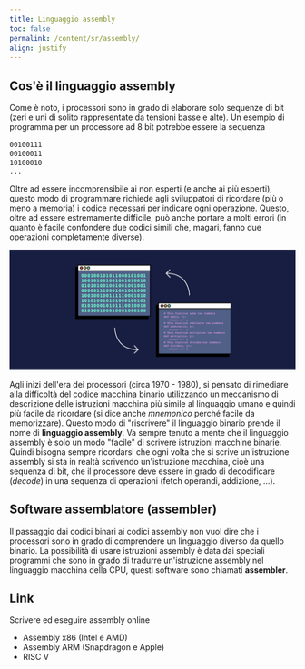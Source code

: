 ```yaml
---
title: Linguaggio assembly
toc: false
permalink: /content/sr/assembly/
align: justify
---
```


## Cos'è il linguaggio assembly
Come è noto, i processori sono in grado di elaborare solo sequenze di bit (zeri e uni di solito rappresentate da tensioni basse e alte). Un esempio di programma per un processore ad 8 bit potrebbe essere la sequenza

    00100111
    00100011
    10100010
    ...

Oltre ad essere incomprensibile ai non esperti (e anche ai più esperti), questo modo di programmare richiede agli sviluppatori di ricordare (più o meno a memoria) i codice necessari per indicare ogni operazione. Questo, oltre ad essere estremamente difficile, può anche portare a molti errori (in quanto è facile confondere due codici simili che, magari, fanno due operazioni completamente diverse).

<div class="row">
<div class="col-6" markdown="1">

![Traduzione assembly e codice macchina](img/traduzione_assembly.png)

</div>
<div class="col-6" markdown="1">

Agli inizi dell'era dei processori (circa 1970 - 1980), si pensato di rimediare alla difficoltà del codice macchina binario utilizzando un meccanismo di descrizione delle istruzioni macchina più simile al linguaggio umano e quindi più facile da ricordare (si dice anche *mnemonico* perché facile da memorizzare). Questo modo di "riscrivere" il linguaggio binario prende il nome di **linguaggio assembly**. Va sempre tenuto a mente che il linguaggio assembly è solo un modo "facile" di scrivere istruzioni macchine binarie. Quindi bisogna sempre ricordarsi che ogni volta che si scrive un'istruzione assembly si sta in realtà scrivendo un'istruzione macchina, cioè una sequenza di bit, che il processore deve essere in grado di decodificare (*decode*) in una sequenza di operazioni (fetch operandi, addizione, ...).
</div>
</div>


## Software assemblatore (assembler)

Il passaggio dai codici binari ai codici assembly non vuol dire che i processori sono in grado di comprendere un linguaggio diverso da quello binario. La possibilità di usare istruzioni assembly è data dai speciali programmi che sono in grado di tradurre un'istruzione assembly nel linguaggio macchina della CPU, questi software sono chiamati **assembler**.


## Link
Scrivere ed eseguire assembly online
* <a src="https://kobzol.github.io/davis/" target="_blank">Assembly x86 (Intel e AMD)</a>
* <a src="https://wunkolo.github.io/OakSim/" target="_blank">Assembly ARM (Snapdragon e Apple)</a>
* <a src="https://www.cs.cornell.edu/courses/cs3410/2019sp/riscv/interpreter/" target="_blank">RISC V</a>

